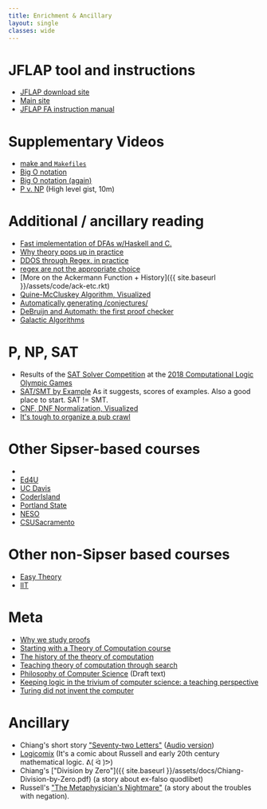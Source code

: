 ```yaml
---
title: Enrichment & Ancillary
layout: single
classes: wide
---
```



# JFLAP tool and instructions

- [JFLAP download site](https://www.jflap.org/jflaptmp/)
- [Main site](http://www2.cs.duke.edu/csed/jflap/)
- [JFLAP FA instruction manual](http://www2.cs.duke.edu/csed/jflap/tutorial/fa/createfa/fa.html)


# Supplementary Videos

- [make and `Makefiles`](https://www.youtube.com/watch?v=_r7i5X0rXJk)
- [Big O notation](https://www.youtube.com/watch?v=Q_1M2JaijjQ)
- [Big O notation (again)](https://www.youtube.com/watch?v=dNorFNlDbX0)
- [P v. NP](https://www.youtube.com/watch?v=YX40hbAHx3s) (High level gist, 10m)


# Additional / ancillary reading

- [Fast implementation of DFAs w/Haskell and C.](https://www.youtube.com/watch?v=b4bb8EP_pIE)
- [Why theory pops up in practice](https://twitter.com/__phantomderp/status/1406334623408402441?s=20)
- [DDOS through Regex, in practice](https://people.cs.vt.edu/~davisjam/downloads/publications/DavisCoghlanServantLee-EcosystemREDOS-ESECFSE18.pdf)
- [regex are not the appropriate choice](https://stackoverflow.com/a/1732454/)
- [More on the Ackermann Function + History]({{ site.baseurl }}/assets/code/ack-etc.rkt)
- [Quine-McCluskey Algorithm, Visualized](https://www.mathematik.uni-marburg.de/~thormae/lectures/ti1/code/qmc/)
- [Automatically generating /conjectures/](https://www.nature.com/articles/s41586-021-03229-4)
- [DeBruijn and Automath: the first proof checker](https://pure.tue.nl/ws/files/3614142/372812914182296.pdf)
- [Galactic Algorithms](https://en.wikipedia.org/wiki/Galactic_algorithm)

# P, NP, SAT
- Results of the [SAT Solver Competition](http://hdl.handle.net/10138/237063) at the [2018 Computational Logic Olympic Games](https://www.labri.fr/perso/lsimon/flog2018/)
- [SAT/SMT by Example](https://sat-smt.codes/SAT_SMT_by_example.pdf) As it suggests, scores of examples. Also a good place to start. SAT != SMT. 
- [CNF, DNF Normalization, Visualized](https://www.mathematik.uni-marburg.de/~thormae/lectures/ti1/code/normalform/index.html)
- [It's tough to organize a pub crawl](http://www.math.uwaterloo.ca/tsp/pubs/)

# Other Sipser-based courses
- 
- [Ed4U](https://www.youtube.com/watch?v=dCiZZiqVv9w&list=PLrjkTql3jnm_TWSXXvWX1_jX-L6f1QJSx)
- [UC Davis](https://www.youtube.com/watch?v=7w_hO_1sPuA&list=PL_w_qWAQZtAYRxrBXDwlSGo5tgm7bXJqW)
- [CoderIsland](https://www.youtube.com/watch?v=HyUK5RAJg1c&list=PL601FC994BDD963E4)
- [Portland State](https://www.youtube.com/watch?v=TOsMcgIK95k&list=PLbtzT1TYeoMjNOGEiaRmm_vMIwUAidnQz)
- [NESO](https://www.youtube.com/watch?v=58N2N7zJGrQ&list=PLBlnK6fEyqRgp46KUv4ZY69yXmpwKOIev)
- [CSUSacramento](https://www.youtube.com/watch?v=gWj7WZdk5-g&list=PL6KMWPQP_DM9Y7IgaEWa_OHAl3RkAQwqH)
 
# Other non-Sipser based courses
- [Easy Theory](https://www.youtube.com/c/EasyTheory/playlists)
- [IIT](https://www.youtube.com/playlist?list=PLbMVogVj5nJSd25WnSU144ZyGmsqjuKr3)

# Meta 

- [Why we study proofs](http://people.math.sc.edu/cooper/proofs.pdf)
- [Starting with a Theory of Computation course](https://dl.acm.org/doi/10.1145/122413.122415)
- [The history of the theory of computation](https://cacm.acm.org/magazines/2014/1/170862-actually-turing-did-not-invent-the-computer/fulltext)
- [Teaching theory of computation through search](https://dl.acm.org/doi/pdf/10.1145/3382036)
- [Philosophy of Computer Science](https://cse.buffalo.edu/~rapaport/Papers/phics.pdf) (Draft text)
- [Keeping logic in the trivium of computer science: a teaching perspective](https://link.springer.com/article/10.1007/s10703-017-0301-z)
- [Turing did not invent the computer](https://cacm.acm.org/magazines/2014/1/170862-actually-turing-did-not-invent-the-computer/fulltext)

# Ancillary

- Chiang's short story ["Seventy-two Letters"](https://ia802706.us.archive.org/33/items/TedChiangSeventyTwoLetters/Ted_Chiang_72_Letters.pdf) ([Audio version](https://archive.org/details/TedChiangSeventyTwoLetters))
- [Logicomix](https://en.wikipedia.org/wiki/Logicomix) (It's a comic about Russell and early 20th century mathematical logic. ᕕ( ᐛ )ᕗ) 
- Chiang's ["Division by Zero"]({{ site.baseurl }}/assets/docs/Chiang-Division-by-Zero.pdf) (a story about ex-falso quodlibet)
- Russell's ["The Metaphysician's Nightmare"](http://www.naturalthinker.net/trl/texts/Russell,Bertrand/Philosophy/Russell,%20Bertrand%20-%20The%20Metaphysician%27s%20Nightmare.pdf) (a story about the troubles with negation).



